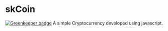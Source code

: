 # skCoin

[![Greenkeeper badge](https://badges.greenkeeper.io/sudhir512kj/skCoin.svg)](https://greenkeeper.io/)
A simple Cryptocurrency developed using javascript.
